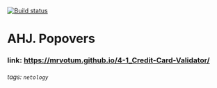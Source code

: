 [![Build status](https://ci.appveyor.com/api/projects/status/vm4qgsvy87qonaed?svg=true)](https://ci.appveyor.com/project/mrvotum/4-1_Credit-Card-Validator)

# AHJ. Popovers

### link: https://mrvotum.github.io/4-1_Credit-Card-Validator/
###### tags: `netology`

